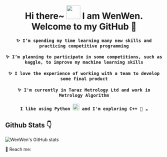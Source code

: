 
<h1 align = 'center'>  Hi there~ <img src="https://i.giphy.com/media/KzJkzjggfGN5Py6nkT/200.webp" width="44"> I am WenWen. Welcome to my GitHub 🥀 </h1>

<h4 align="center"><samp> ✨ I’m spending my time learning many new skills and practicing competitive programming </samp></h4>

<h4 align="center"><samp> ✨ I’m planning to participate in some competitions, such as kaggle, to improve my machine learning skills </samp></h4>

<h4 align="center"><samp> ✨  I love the experience of working with a team to develop some final product </samp></h4>

<h4 align="center"><samp> ✨  I'm currently in Taraz Metrology Ltd and work in Metrology Algorithm </samp></h4>

<h4 align="center"><samp> I like using Python <img src="https://i.giphy.com/media/LMt9638dO8dftAjtco/200.webp" width="21"> and I'm exploring C++ 🐍 ☁️ </samp></h4>



<h2> Github Stats 👇</h2>

![WenWen's GitHub stats](https://github-readme-stats.vercel.app/api?username=howtospellbeauty&show_icons=true&theme=cobalt)




📮 Reach me: 


